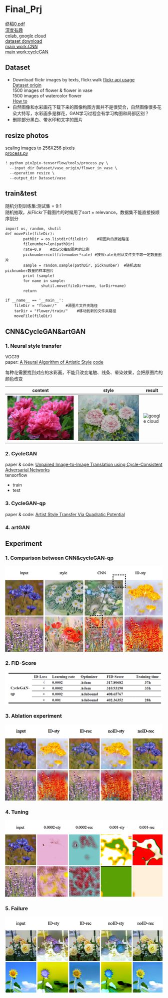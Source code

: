 # Final_Prj  
  
[终稿0.pdf](https://drive.google.com/open?id=11U0hXojYDwIRsc56sy3qLSyqZJIJxXLR)  
[深度有趣](https://zhuanlan.zhihu.com/DeepInterests)  
[colab, google cloud](https://drive.google.com/drive/folders/1SWKWTHqA1hC1k4adu6R4U1gLErqcvPJV?usp=sharing)  
[dataset download](https://colab.research.google.com/drive/1PvuLIFw3bk-PPBIsWoe9Vu498T9uGf_E?usp=sharing)  
[main work:CNN](https://drive.google.com/open?id=1u_lOXBtz0mE2xNNU3nYKcxXhqeWzTBWs)  
[main work:cycleGAN](https://colab.research.google.com/drive/1KciyG8rX-lXj-OSchO6sZ5OzUGDWthRG)  

## Dataset
* Download flickr images by texts, flickr.walk [flickr api usage](https://www.flickr.com/services/api/)  
[Dataset origin](https://drive.google.com/drive/folders/1q252qzRZGE5iWlCLZwn1mJfajVxk7I22?usp=sharing)  
1500 images of flower & flower in vase  
1500 images of watercolor flower   
[How to](https://github.com/harrysha1029/flickr_download_images)  
* 自然图像和水彩画花下载下来的图像构图方面并不是很契合，自然图像很多花朵大特写，水彩画多是群花，GAN学习过程会有学习构图和局部区别？  
* 删除部分黑白、带水印和文字的图片  

## resize photos
scaling images to 256X256 pixels  
[process.py](https://github.com/affinelayer/pix2pix-tensorflow.git)  

```  
! python pix2pix-tensorflow/tools/process.py \
  --input_dir Dataset/vase_origin/flower_in_vase \
  --operation resize \
  --output_dir Dataset/vase  
```  
## train&test
随机分割训练集:测试集 = 9:1  
随机抽取，从Flickr下载图片的时候用了sort = relevance，数据集不能直接按顺序划分  
```  
import os, random, shutil
def moveFile(fileDir):
        pathDir = os.listdir(fileDir)    #取图片的原始路径
        filenumber=len(pathDir)
        rate=0.9    #自定义抽取图片的比例
        picknumber=int(filenumber*rate) #按照rate比例从文件夹中取一定数量图片
        sample = random.sample(pathDir, picknumber)  #随机选取picknumber数量的样本图片
        print (sample)
        for name in sample:
                shutil.move(fileDir+name, tarDir+name)
        return
```  
```  
if __name__ == '__main__':
	fileDir = "flower/"    #源图片文件夹路径
	tarDir = "flower/train/"    #移动到新的文件夹路径
	moveFile(fileDir)  
```  

## CNN&CycleGAN&artGAN  
### 1. Neural style transfer  
VGG19  
paper: [A Neural Algorithm of Artistic Style](https://arxiv.org/abs/1508.06576)  [code](https://github.com/keras-team/keras/blob/master/examples/neural_style_transfer.py)  
   
每种花需要找到对应的水彩画，不能只改变笔触、线条、晕染效果，会把原图片的颜色改变  

|  content  |  style  |  result  |
|  -------  |  -----  |  ------  |
|![google cloud](https://github.com/HE-Yangmei/Final_Prj/blob/master/cnn/content/content/peony.jpg)  |  ![google cloud](https://github.com/HE-Yangmei/Final_Prj/blob/master/cnn/style/style/peony.jpg)  |  ![google cloud](https://github.com/HE-Yangmei/Final_Prj/blob/master/cnn/output/output/peony.gif)  |


### 2. CycleGAN  
paper & code: [Unpaired Image-to-Image Translation using Cycle-Consistent Adversarial Networks](https://junyanz.github.io/CycleGAN/)  
tensorflow  
  
* train  
* test  
  
### 3. CycleGAN-qp  
paper & code: [Artist Style Transfer Via Quadratic Potential](https://github.com/rahulbhalley/cyclegan-qp)

### 4. artGAN  
## Experiment  
### 1. Comparison between CNN&cycleGAN-qp  
![comparison](https://github.com/HE-Yangmei/Final_Prj/blob/master/experiment/CNN%26cycleGAN-qp.png)  
### 2. FID-Score  
![FID-Score](https://github.com/HE-Yangmei/Final_Prj/blob/master/experiment/FID.png)  
### 3. Ablation experiment  
![ablation](https://github.com/HE-Yangmei/Final_Prj/blob/master/experiment/ablation.png)  
### 4. Tuning  
![tuning](https://github.com/HE-Yangmei/Final_Prj/blob/master/experiment/Adabound.png)  

### 5. Failure  
![failure](https://github.com/HE-Yangmei/Final_Prj/blob/master/experiment/failure.png)  




